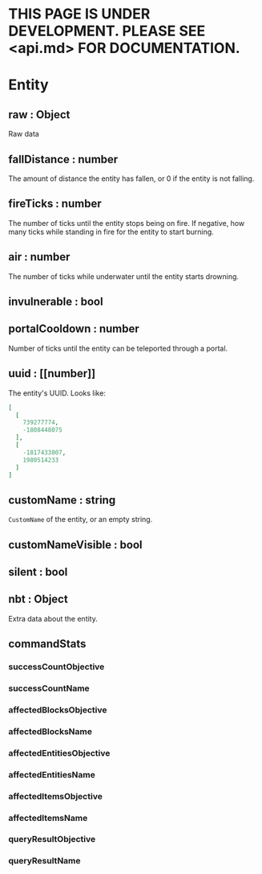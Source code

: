# THIS PAGE IS UNDER DEVELOPMENT. PLEASE SEE <api.md> FOR DOCUMENTATION.

# Entity

## raw : Object
Raw data

<!--### entity.id
The name of the entity, such as `"Zombie"`, or `"EntityHorse"`.-->

<!--### entity.velocity
[`Vec3`](https://github.com/andrewrk/node-vec3), the speed at which the entity
is moving, in blocks per tick.-->

## fallDistance : number
The amount of distance the entity has fallen, or 0 if the entity is not falling.

## fireTicks : number
The number of ticks until the entity stops being on fire.
If negative, how many ticks while standing in fire for the entity to start burning.

## air : number
The number of ticks while underwater until the entity starts drowning.

## invulnerable : bool

## portalCooldown : number
Number of ticks until the entity can be teleported through a portal.

## uuid : [[number]]
The entity's UUID. Looks like:
```json
[
  [
    739277774,
    -1808448075
  ],
  [
    -1817433807,
    1980514233
  ]
]
```

## customName : string
`CustomName` of the entity, or an empty string.

## customNameVisible : bool
## silent : bool

<!--
## rider : Entity
## glowing : bool
-->

## nbt : Object
Extra data about the entity.

## commandStats
### successCountObjective
### successCountName
### affectedBlocksObjective
### affectedBlocksName
### affectedEntitiesObjective
### affectedEntitiesName
### affectedItemsObjective
### affectedItemsName
### queryResultObjective
### queryResultName
